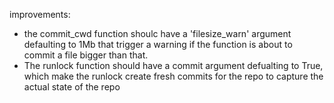 improvements:

- the commit_cwd function shoulc have a 'filesize_warn' argument defaulting to 1Mb that trigger a warning if the function is about to commit a file bigger than that.
- The runlock function should have a commit argument defualting to True, which make the runlock create fresh commits for the repo to capture the actual state of the repo
